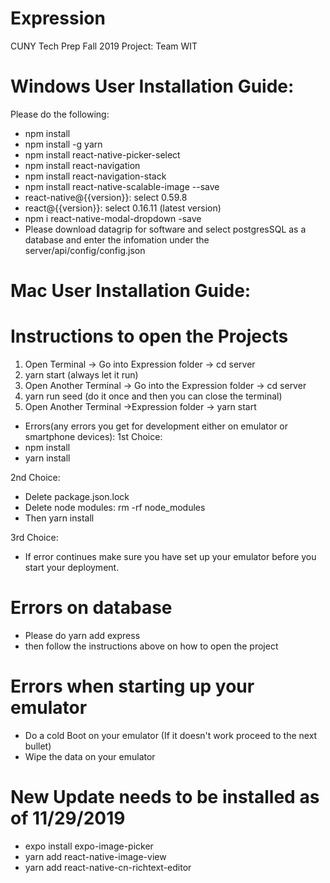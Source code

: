 # Expression

CUNY Tech Prep Fall 2019 Project: Team WIT

# Windows User Installation Guide:
Please do the following:
- npm install
- npm install -g yarn
- npm install react-native-picker-select
- npm install react-navigation
- npm install react-navigation-stack
- npm install react-native-scalable-image --save
- react-native@{{version}}: select 0.59.8
- react@{{version}}: select 0.16.11 (latest version)
- npm i react-native-modal-dropdown -save
- Please download datagrip for software and select postgresSQL as a database and enter the infomation under the server/api/config/config.json

# Mac User Installation Guide:

# Instructions to open the Projects
1. Open Terminal -> Go into Expression folder -> cd server
2. yarn start (always let it run)
3. Open Another Terminal -> Go into the Expression folder -> cd server
4. yarn run seed (do it once and then you can close the terminal)
5. Open Another Terminal ->Expression folder -> yarn start

- Errors(any errors you get for development either on emulator or smartphone devices):
1st Choice:
- npm install
- yarn install

2nd Choice:
- Delete package.json.lock
- Delete node modules: rm -rf node_modules
- Then yarn install

3rd Choice:
- If error continues make sure you have set up your emulator before you start your deployment.

# Errors on database
- Please do yarn add express
- then follow the instructions above on how to open the project

# Errors when starting up your emulator
- Do a cold Boot on your emulator (If it doesn't work proceed to the next bullet)
- Wipe the data on your emulator

# New Update needs to be installed as of 11/29/2019
- expo install expo-image-picker
- yarn add react-native-image-view
- yarn add react-native-cn-richtext-editor
